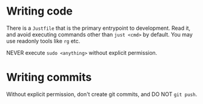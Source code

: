 # Writing code

There is a `Justfile` that is the primary entrypoint to development. Read it, and avoid
executing commands other than `just <cmd>` by default. You may use readonly tools like `rg` etc.

NEVER execute `sudo <anything>` without explicit permission.

# Writing commits

Without explicit permission, don't create git commits, and DO NOT `git push`.


